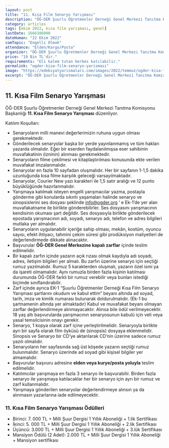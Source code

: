 ```yaml
---
layout: post
title: "11. Kısa Film Senaryo Yarışması"
description: "ÖĞ-DER Şuurlu Öğretmenler Derneği Genel Merkezi Tanıtma Komisyonu Başkanlığı '11. Kısa Film Senaryo Yarışması' düzenliyor."
category: articles
tags: [ekim 2022, kısa film yarışması, genel]
lastDate: 1666386000
dateHuman: "22 Ekim 2022"
comTopic: "Engelli Olmak"
attendance: "Elden/Kargo/Posta"
organizer: "ÖĞ-DER Şuurlu Öğretmenler Derneği Genel Merkezi Tanıtma Komisyonu Başkanlığı"
price: "19 Bin TL'dir."
requirements: "Eli kalem tutan herkes katılabilir."
permalink: "ogder-kisa-film-senaryo-yarismasi"
image: "https://edebiyatyarismalari.com/images/2022/temmuz/ogder-kisa-film-senaryo-yarismasi.jpg"
excerpt: "ÖĞ-DER Şuurlu Öğretmenler Derneği Genel Merkezi Tanıtma Komisyonu Başkanlığı <strong> 11. Kısa Film Senaryo Yarışması </strong> düzenliyor."
---
```


## 11. Kısa Film Senaryo Yarışması
ÖĞ-DER Şuurlu Öğretmenler Derneği Genel Merkezi Tanıtma Komisyonu Başkanlığı **11. Kısa Film Senaryo Yarışması** düzenliyor.

Katılım Koşulları:
- Senaryoların milli manevi değerlerimizin ruhuna uygun olması gerekmektedir.
- Gönderilecek senaryolar başka bir yerde yayınlanmamış ve tüm hakları yazarda olmalıdır. Eğer bir eserden faydalanılmışsa eser sahibinin muvafakatinin (izninin) alınması gerekmektedir.
- Senaryoların filme çekilmesi ve kitaplaştırılması konusunda ekte verilen muvafakat imzalanmalıdır.
- Senaryolar en fazla 10 sayfadan oluşmalıdır. Her bir sayfanın 1-1,5 dakika uzunluğunda kısa filme karşılık geleceği varsayılmaktadır.
- Senaryolar, Courier New yazı karakteri ile 1,5 satır aralığı ve 12 punto büyüklüğünde hazırlanmalıdır.
- Yarışmaya katılmak isteyen engelli yarışmacılar yazma, postayla gönderme gibi konularda sıkıntı yaşamaları halinde senaryo ve sinopsislerini ses dosyası şeklinde info@ogder.org ‘ e Ek-1’de yer alan muvafakatname ile birlikte gönderebilirler. Ses dosyasını yarışmacının kendisinin okuması şart değildir. Ses dosyasıyla birlikte gönderilecek epostada yarışmacının adı, soyadı, senaryo adı, telefon ve adres bilgileri mutlaka yer almalıdır.
- Senaryoların uygulanabilir içeriğe sahip olması, mekân, kostüm, oyuncu sayısı, efekt ihtiyacı, tahmini çekim süresi gibi prodüksiyon maliyetleri de değerlendirmede dikkate alınacaktır.
- Başvurular **ÖĞ-DER Genel Merkezine kapalı zarflar** içinde teslim edilmelidir.
- Bir kapalı zarfın içinde yazarın açık rızası olmak kaydıyla adı soyadı, adres, iletişim bilgileri yer almalı. Bu zarfın üzerine senaryo için seçtiği rumuz yazılmalıdır. Rumuz 5 karakterden oluşmalı, yazarın özel ismi ya da işareti olmamalıdır. Aynı rumuzla birden fazla kişinin katılması durumunda ÖĞ-DER farklı bir rumuz verebilir veya bunları istediği biçimde sınıflandırabilir.
- Zarf içinde ayrıca EK-1 “Şuurlu Öğretmenler Derneği Kısa Film Senaryo Yarışması şartlarını okudum ve kabul ettim” beyanı altında ad soyad, tarih, imza ve kimlik numarası bulunarak doldurulmalıdır. (Ek-1 bu şartnamenin altında yer almaktadır) Kabul ve muvafakat beyanı olmayan zarflar değerlendirmeye alınmayacaktır. Alınsa bile ödül verilmeyecektir. 18 yaş altı başvurularda yarışmacının senaryosunun kabulü için veli veya yasal temsilcisinin onayı gerekir.
- Senaryo, 1 kopya olarak zarf içine yerleştirilmelidir. Senaryoyla birlikte ayrı bir sayfa olarak film öyküsü de (sinopsis) dosyaya eklenmelidir. Sinopsis ve Senaryo bir CD’ye aktarılarak CD’nin üzerine sadece rumuz yazılı olmalıdır.
- Senaryoların her sayfasında sağ üst köşede yazarın seçtiği rumuz bulunmalıdır. Senaryo üzerinde ad soyad gibi kişisel bilgiler yer almamalıdır.
- Başvurular başvuru adresine **elden veya kurye/posta yoluyla** teslim edilmelidir.
- Katılımcılar yarışmaya en fazla 3 senaryo ile başvurabilir. Birden fazla senaryo ile yarışmaya katılacaklar her bir senaryo için ayrı bir rumuz ve zarf kullanmalıdır.
- Yarışmaya gönderilen senaryolar değerlendirmeye alınsın ya da alınmasın yazarlarına iade edilmeyecektir.


### 11. Kısa Film Senaryo Yarışması Ödülleri
- Birinci: 7. 000 TL + Milli Şuur Dergisi 1 Yıllık Aboneliği + 1.lik Sertifikası
- İkinci: 5. 000 TL + Milli Şuur Dergisi 1 Yıllık Aboneliği + 2.lik Sertifikası
- Üçüncü: 3.000 TL + Milli Şuur Dergisi 1 Yıllık Aboneliği + 3.lük Sertifikası
- Mansiyon Ödülü (2 Adet): 2.000 TL + Milli Şuur Dergisi 1 Yıllık Aboneliği + Mansiyon sertifikası
